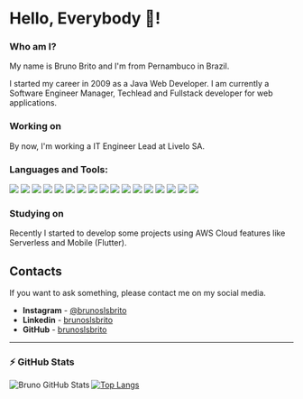 # Hello, Everybody 👋!

### Who am I?

My name is Bruno Brito and I'm from Pernambuco in Brazil.

I started my career in 2009 as a Java Web Developer. 
I am currently a Software Engineer Manager, Techlead and Fullstack developer for web applications. 

### Working on

By now, I'm working a IT Engineer Lead at Livelo SA.

### Languages and Tools:
![](https://img.shields.io/badge/Code-Java-informational?style=flat&logoColor=white&color=2bbc8a)
![](https://img.shields.io/badge/Code-Spring_Boot-informational?style=flat&logoColor=white&color=2bbc8a)
![](https://img.shields.io/badge/Code-Bash-informational?style=flat&logoColor=white&color=2bbc8a)
![](https://img.shields.io/badge/Editor-IntelliJ_IDEA-informational?style=flat&logoColor=white&color=2bbc8a)
![](https://img.shields.io/badge/Editor-Android_Studio-informational?style=flat&logoColor=white&color=2bbc8a)
![](https://img.shields.io/badge/Editor-Web_Storm-informational?style=flat&logoColor=white&color=2bbc8a)
![](https://img.shields.io/badge/Platform-Web-informational?style=flat&logoColor=white&color=2bbc8a)
![](https://img.shields.io/badge/Platform-Android-informational?style=flat&logoColor=white&color=2bbc8a)
![](https://img.shields.io/badge/OS-Linux-informational?style=flat&logoColor=white&color=2bbc8a)
![](https://img.shields.io/badge/OS-Windows-informational?style=flat&logoColor=white&color=2bbc8a)
![](https://img.shields.io/badge/OS-Macos-informational?style=flat&logoColor=white&color=2bbc8a)
![](https://img.shields.io/badge/Tools-Git-informational?style=flat&logoColor=white&color=2bbc8a)
![](https://img.shields.io/badge/Tools-Github-informational?style=flat&logoColor=white&color=2bbc8a)
![](https://img.shields.io/badge/Tools-Bitbucket-informational?style=flat&logoColor=white&color=2bbc8a)
![](https://img.shields.io/badge/Tools-Terminal-informational?style=flat&logoColor=white&color=2bbc8a)
![](https://img.shields.io/badge/Cloud-AWS-informational?style=flat&logoColor=white&color=2bbc8a)
![](https://img.shields.io/badge/Mobile-Flutter-informational?style=flat&logoColor=white&color=2bbc8a)
<!--
<p>
  <img alt="Java" src="https://img.shields.io/badge/Java-3776AB?logo=java&logoColor=white&style=for-the-badge" />
  <img alt="Javascript" src="https://img.shields.io/badge/JavaScript-F7DF1E?logo=JavaScript&logoColor=white&style=for-the-badge" />
  <img alt="Angular" src="https://img.shields.io/badge/Angular-61DAFB?logo=angular&logoColor=white&style=for-the-badge" />
  <img alt="Spring Boot" src="https://img.shields.io/badge/Spring_Boot-764ABC?logo=spring&logoColor=white&style=for-the-badge" />
  <img alt="AWS" src="https://img.shields.io/badge/AWS-4FC08D?logo=AWS&logoColor=white&style=for-the-badge" />
  <img alt="Express" src="https://img.shields.io/badge/Express-000000?logo=Node.js&logoColor=white&style=for-the-badge" />
  <img alt="NodeJS" src="https://img.shields.io/badge/NodeJS-339933?logo=Node.js&logoColor=white&style=for-the-badge" />
  <img alt="Django" src="https://img.shields.io/badge/Django-092E20?logo=django&logoColor=white&style=for-the-badge" />
  <img alt="Flask" src="https://img.shields.io/badge/Flask-FFFFFF?logo=flask&logoColor=black&style=for-the-badge" />
  <img alt="MongoDB" src="https://img.shields.io/badge/MongoDB-47A248?logo=mongodb&logoColor=white&style=for-the-badge" />
  <img alt="PostgreSQL" src="https://img.shields.io/badge/PostgreSQL-336791?logo=postgresql&logoColor=white&style=for-the-badge" />
</p>
-->

### Studying on

Recently I started to develop some projects using AWS Cloud features like Serverless and Mobile (Flutter).

## Contacts

If you want to ask something, please contact me on my social media.

* **Instagram** - [@brunoslsbrito](https://www.instagram.com/brunoslsbrito/)
* **Linkedin** -  [brunoslsbrito](https://www.linkedin.com/in/brunoslsbrito)
* **GitHub** - [brunoslsbrito](https://github.com/brunoslsbrito)


---
### :zap: GitHub Stats
<img align="left" alt="Bruno GitHub Stats" src="https://github-readme-stats.codestackr.vercel.app/api?username=brunoslsbrito&show_icons=true&hide_border=true" />

[![Top Langs](https://github-readme-stats.vercel.app/api/top-langs/?username=brunoslsbrito)](https://github.com/anuraghazra/github-readme-stats)
<!--
**brunoslsbrito/brunoslsbrito** is a ✨ _special_ ✨ repository because its `README.md` (this file) appears on your GitHub profile.

Here are some ideas to get you started:

- 🔭 I’m currently working on ...
- 🌱 I’m currently learning ...
- 👯 I’m looking to collaborate on ...
- 🤔 I’m looking for help with ...
- 💬 Ask me about ...
- 📫 How to reach me: ...
- 😄 Pronouns: ...
- ⚡ Fun fact: ...
-->
